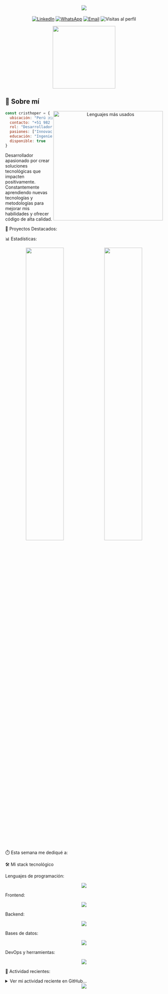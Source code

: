 <h1 align="center">
  <img src="https://readme-typing-svg.herokuapp.com/?lines=¡Hola!+Soy+Cristhoper+Socalay;Desarrollador+Full+Stack;Bienvenido+a+mi+GitHub&center=true&size=25&color=36BCF7">
</h1>

<p align="center">
  <a href="https://linkedin.com/in/cristhopersocalay"><img src="https://img.shields.io/badge/LinkedIn-0077B5?style=for-the-badge&logo=linkedin&logoColor=white" alt="LinkedIn"></a>
  <a href="tel:+51982316366"><img src="https://img.shields.io/badge/Contacto-+51_982_316_366-25D366?style=for-the-badge&logo=whatsapp&logoColor=white" alt="WhatsApp"></a>
  <a href="mailto:cristhoper.socalay@ejemplo.com"><img src="https://img.shields.io/badge/Email-EA4335?style=for-the-badge&logo=gmail&logoColor=white" alt="Email"></a>
  <img src="https://komarev.com/ghpvc/?username=CristhoperSocalayR&style=for-the-badge&color=brightgreen" alt="Visitas al perfil">
</p>

<div align="center">
  <img height="200" src="https://media.giphy.com/media/v1.Y2lkPTc5MGI3NjExcDdmeGhrcmgyMW5mODhtODNnYW9mejQzcnhyaWRpZmFtbnBvZHh4YyZlcD12MV9pbnRlcm5hbF9naWZfYnlfaWQmY3Q9Zw/qgQUggAC3Pfv687qPC/giphy.gif" />
</div>

## 💫 Sobre mí

<p align="center">
  <img align="right" width="350" src="https://github-readme-stats.vercel.app/api/top-langs/?username=CristhoperSocalayR&layout=compact&hide_border=true&theme=tokyonight" alt="Lenguajes más usados">
</p>

```javascript
const cristhoper = {
  ubicación: "Perú 🇵🇪",
  contacto: "+51 982 316 366",
  rol: "Desarrollador Full Stack",
  pasiones: ["Innovación", "Código limpio", "UX/UI"],
  educación: "Ingeniería de Software",
  disponible: true
}
```
Desarrollador apasionado por crear soluciones tecnológicas que impacten positivamente. 
Constantemente aprendiendo nuevas tecnologías y metodologías para mejorar mis habilidades y ofrecer código de alta calidad.

🚀 Proyectos Destacados:
<!-- PROYECTOS-LIST:START -->
<!-- Esta sección será actualizada automáticamente por GitHub Actions -->
<!-- PROYECTOS-LIST:END -->

📊 Estadísticas:

<div align="center">
  <img width="49%" src="https://github-readme-stats.vercel.app/api?username=CristhoperSocalayR&show_icons=true&theme=tokyonight&hide_border=true&count_private=true" />
  <img width="49%" src="https://github-readme-streak-stats.herokuapp.com?user=CristhoperSocalayR&theme=tokyonight&hide_border=true" />
</div>

⏱️ Esta semana me dediqué a:

<!--START_SECTION:waka-->
<!--END_SECTION:waka-->

🛠️ Mi stack tecnológico
<p align="center">
  <!-- SKILLS-LIST:START -->
  <!-- Esta sección será actualizada automáticamente por GitHub Actions -->
  <!-- SKILLS-LIST:END -->
</p>

Lenguajes de programación:

<p align="center">
  <img src="https://skillicons.dev/icons?i=js,ts,python,java,go&theme=dark" />
</p>

Frontend:

<p align="center">
  <img src="https://skillicons.dev/icons?i=html,css,react,vue,angular,tailwind,bootstrap&theme=dark" />
</p>

Backend:

<p align="center">
  <img src="https://skillicons.dev/icons?i=nodejs,express,django,spring,fastapi&theme=dark" />
</p>

Bases de datos:

<p align="center">
  <img src="https://skillicons.dev/icons?i=mongodb,mysql,postgresql,firebase,redis&theme=dark" />
</p>

DevOps y herramientas:

<p align="center">
  <img src="https://skillicons.dev/icons?i=git,docker,kubernetes,aws,gcp,azure,github,gitlab&theme=dark" />
</p>

📌 Actividad recientes:

<details>
  <summary>Ver mi actividad reciente en GitHub...</summary>
  <br/>
  <!--RECENT_ACTIVITY:start-->
  <!--RECENT_ACTIVITY:end-->
</details>

<div align="center">
  <img src="https://capsule-render.vercel.app/api?type=waving&color=gradient&height=100&section=footer" />
</div>
